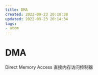 ```yaml
---
title: DMA
created: 2022-09-23 20:10:38
updated: 2022-09-23 20:14:34
tags: 
- atom
---
```


# DMA

Direct Memory Access 直接内存访问控制器
